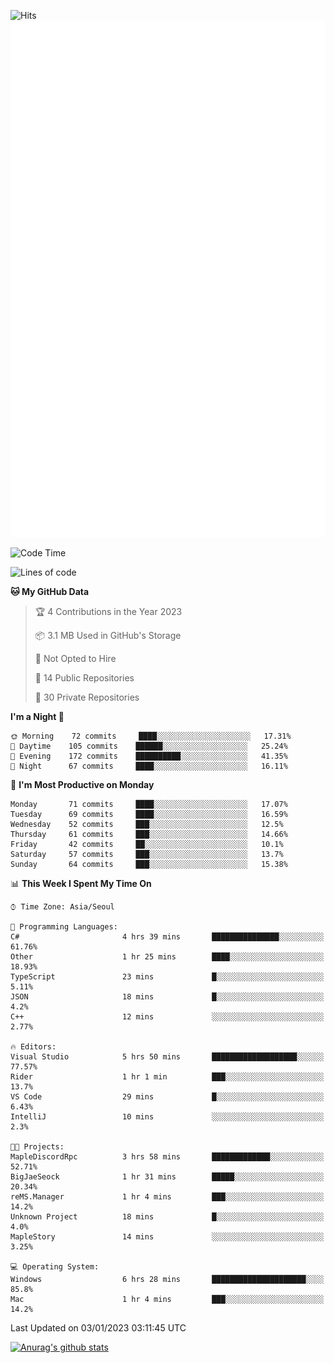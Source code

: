 ![Hits](https://hits.seeyoufarm.com/api/count/incr/badge.svg?url=https%3A%2F%2Fgithub.com%2Fkokose1234&count_bg=%2379C83D&title_bg=%23555555&icon=apple.svg&icon_color=%23E7E7E7&title=hits&edge_flat=false)
<br/>
![Metrics](https://github.com/kokose1234/kokose1234/blob/main/github-metrics.svg)

<!--START_SECTION:waka-->
![Code Time](http://img.shields.io/badge/Code%20Time-734%20hrs%2031%20mins-blue)

![Lines of code](https://img.shields.io/badge/From%20Hello%20World%20I%27ve%20Written-886%20Thousand%20lines%20of%20code-blue)

**🐱 My GitHub Data** 

> 🏆 4 Contributions in the Year 2023
 > 
> 📦 3.1 MB Used in GitHub's Storage 
 > 
> 🚫 Not Opted to Hire
 > 
> 📜 14 Public Repositories 
 > 
> 🔑 30 Private Repositories  
 > 
**I'm a Night 🦉** 

```text
🌞 Morning    72 commits     ████░░░░░░░░░░░░░░░░░░░░░   17.31% 
🌆 Daytime    105 commits    ██████░░░░░░░░░░░░░░░░░░░   25.24% 
🌃 Evening    172 commits    ██████████░░░░░░░░░░░░░░░   41.35% 
🌙 Night      67 commits     ████░░░░░░░░░░░░░░░░░░░░░   16.11%

```
📅 **I'm Most Productive on Monday** 

```text
Monday       71 commits     ████░░░░░░░░░░░░░░░░░░░░░   17.07% 
Tuesday      69 commits     ████░░░░░░░░░░░░░░░░░░░░░   16.59% 
Wednesday    52 commits     ███░░░░░░░░░░░░░░░░░░░░░░   12.5% 
Thursday     61 commits     ███░░░░░░░░░░░░░░░░░░░░░░   14.66% 
Friday       42 commits     ██░░░░░░░░░░░░░░░░░░░░░░░   10.1% 
Saturday     57 commits     ███░░░░░░░░░░░░░░░░░░░░░░   13.7% 
Sunday       64 commits     ███░░░░░░░░░░░░░░░░░░░░░░   15.38%

```


📊 **This Week I Spent My Time On** 

```text
⌚︎ Time Zone: Asia/Seoul

💬 Programming Languages: 
C#                       4 hrs 39 mins       ███████████████░░░░░░░░░░   61.76% 
Other                    1 hr 25 mins        ████░░░░░░░░░░░░░░░░░░░░░   18.93% 
TypeScript               23 mins             █░░░░░░░░░░░░░░░░░░░░░░░░   5.11% 
JSON                     18 mins             █░░░░░░░░░░░░░░░░░░░░░░░░   4.2% 
C++                      12 mins             ░░░░░░░░░░░░░░░░░░░░░░░░░   2.77%

🔥 Editors: 
Visual Studio            5 hrs 50 mins       ███████████████████░░░░░░   77.57% 
Rider                    1 hr 1 min          ███░░░░░░░░░░░░░░░░░░░░░░   13.7% 
VS Code                  29 mins             █░░░░░░░░░░░░░░░░░░░░░░░░   6.43% 
IntelliJ                 10 mins             ░░░░░░░░░░░░░░░░░░░░░░░░░   2.3%

🐱‍💻 Projects: 
MapleDiscordRpc          3 hrs 58 mins       █████████████░░░░░░░░░░░░   52.71% 
BigJaeSeock              1 hr 31 mins        █████░░░░░░░░░░░░░░░░░░░░   20.34% 
reMS.Manager             1 hr 4 mins         ███░░░░░░░░░░░░░░░░░░░░░░   14.2% 
Unknown Project          18 mins             █░░░░░░░░░░░░░░░░░░░░░░░░   4.0% 
MapleStory               14 mins             ░░░░░░░░░░░░░░░░░░░░░░░░░   3.25%

💻 Operating System: 
Windows                  6 hrs 28 mins       █████████████████████░░░░   85.8% 
Mac                      1 hr 4 mins         ███░░░░░░░░░░░░░░░░░░░░░░   14.2%

```


 Last Updated on 03/01/2023 03:11:45 UTC
<!--END_SECTION:waka-->

[![Anurag's github stats](https://github-readme-stats.vercel.app/api?username=kokose1234&theme=dracula)](https://github.com/anuraghazra/github-readme-stats)



	
